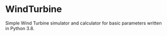 # WindTurbine
Simple Wind Turbine simulator and calculator for basic parameters written in Python 3.8.

